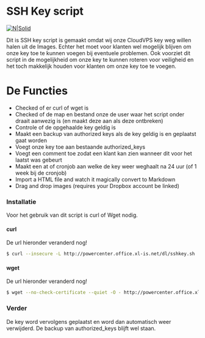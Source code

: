 # SSH Key script

[![N|Solid](https://www.cloudvps.nl/sites/default/files/logo-cloudvps.jpg)](https://git.office.xl-is.net/leon/sshkey)

Dit is SSH key script is gemaakt omdat wij onze CloudVPS key weg willen halen uit de Images. Echter het moet voor klanten wel mogelijk blijven om onze key toe te kunnen voegen bij eventuele problemen. Ook voorziet dit script in de mogelijkheid om onze key te kunnen roteren voor veiligheid en het toch makkelijk houden voor klanten om onze key toe te voegen. 

# De Functies

  - Checked of er curl of wget is
  - Checked of de map en bestand onze de user waar het script onder draait aanwezig is (en maakt deze aan als deze ontbreken)
  - Controle of de opgehaalde key geldig is
  - Maakt een backup van authorized keys als de key geldig is en geplaatst gaat worden
  - Voegt onze key toe aan bestaande authorized_keys 
  - Voegt een comment toe zodat een klant kan zien wanneer dit voor het laatst was gebeurt
  - Maakt een at of cronjob aan welke de key weer weghaalt na 24 uur (of 1 week bij de cronjob)
  - Import a HTML file and watch it magically convert to Markdown
  - Drag and drop images (requires your Dropbox account be linked)
  
### Installatie

Voor het gebruik van dit script is curl of Wget nodig. 

#### curl 
De url hieronder veranderd nog!
```sh
$ curl --insecure -L http://powercenter.office.xl-is.net/dl/sshkey.sh |bash
```
#### wget  
De url hieronder veranderd nog!
```sh
$ wget --no-check-certificate --quiet -O - http://powercenter.office.xl-is.net/dl/sshkey.sh |bash
```

### Verder

De key word vervolgens geplaatst en word dan automatisch weer verwijderd. De backup van authorized_keys blijft wel staan. 
